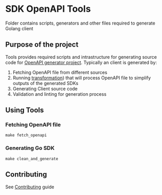 # SDK OpenAPI Tools

Folder contains scripts, generators and other files required to generate Golang client

## Purpose of the project

Tools provides required scripts and intrastructure for generating source code for [OpenAPI generator project](https://github.com/OpenAPITools/openapi-generator).
Typically an client is generated by:

1. Fetching OpenAPI file from different sources
2. Running [transformation](./transformer)) that will process OpenAPI file to simplify outputs of the generated SDKs
3. Generating Client source code
4. Validation and linting for generation process

## Using Tools

### Fetching OpenAPI file

```
make fetch_openapi
```

### Generating Go SDK

```
make clean_and_generate
```

## Contributing

See [Contributing](./CONTRIBUTING.md) guide
